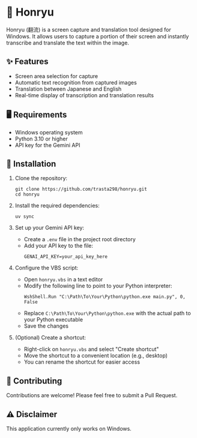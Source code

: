# 🌊 Honryu

Honryu (翻流) is a screen capture and translation tool designed for Windows. It allows users to capture a portion of their screen and instantly transcribe and translate the text within the image.

## ✨ Features

- Screen area selection for capture
- Automatic text recognition from captured images
- Translation between Japanese and English
- Real-time display of transcription and translation results

## 🖥️ Requirements

- Windows operating system
- Python 3.10 or higher
- API key for the Gemini API

## 🚀 Installation

1. Clone the repository:
   ```
   git clone https://github.com/trasta298/honryu.git
   cd honryu
   ```

2. Install the required dependencies:
   ```
   uv sync
   ```

3. Set up your Gemini API key:
   - Create a `.env` file in the project root directory
   - Add your API key to the file:
     ```
     GENAI_API_KEY=your_api_key_here
     ```

4. Configure the VBS script:
   - Open `honryu.vbs` in a text editor
   - Modify the following line to point to your Python interpreter:
     ```vbs
     WshShell.Run "C:\Path\To\Your\Python\python.exe main.py", 0, False
     ```
   - Replace `C:\Path\To\Your\Python\python.exe` with the actual path to your Python executable
   - Save the changes

5. (Optional) Create a shortcut:
   - Right-click on `honryu.vbs` and select "Create shortcut"
   - Move the shortcut to a convenient location (e.g., desktop)
   - You can rename the shortcut for easier access

## 🤝 Contributing

Contributions are welcome! Please feel free to submit a Pull Request.

## ⚠️ Disclaimer

This application currently only works on Windows.
